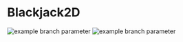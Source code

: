 # Blackjack2D

![example branch parameter](https://github.com/NiglDN/Blackjack2D/actions/workflows/android.yml/badge.svg?branch=feature/ci-pipelines)
![example branch parameter](https://github.com/NiglDN/Blackjack2D/actions/workflows/android.yml/badge.svg?branch=master)
